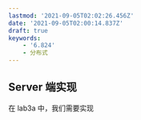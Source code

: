 ```yaml
---
lastmod: '2021-09-05T02:02:26.456Z'
date: '2021-09-05T02:00:14.837Z'
draft: true
keywords:
    - '6.824'
    - 分布式
---
```



## Server 端实现

在 lab3a 中，我们需要实现
